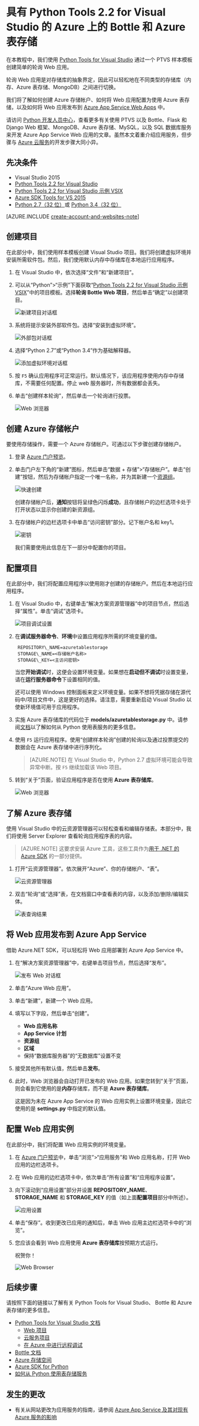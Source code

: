 <properties
    pageTitle="具有 Python Tools 2.2 for Visual Studio 的 Azure 上的 Bottle 和 Azure 表存储"
    description="了解如何使用 Python Tools for Visual Studio 来创建 Bottle 应用程序，该应用程序在 Azure 表存储中存储数据并且可以部署到 Azure App Service Web 应用。"
    services="app-service\web"
    documentationcenter="python"
    author="huguesv"
    manager="wpickett"
    editor="" />  

<tags
    ms.assetid="f075124b-db79-4e51-b394-09187dd6c634"
    ms.service="app-service-web"
    ms.workload="web"
    ms.tgt_pltfrm="na"
    ms.devlang="python"
    ms.topic="article"
    ms.date="07/07/2016"
    wacn.date="12/26/2016"
    ms.author="huvalo" />  


# 具有 Python Tools 2.2 for Visual Studio 的 Azure 上的 Bottle 和 Azure 表存储
在本教程中，我们使用 [Python Tools for Visual Studio] 通过一个 PTVS 样本模板创建简单的轮询 Web 应用。

轮询 Web 应用是对存储库的抽象界定，因此可以轻松地在不同类型的存储库（内存、Azure 表存储、MongoDB）之间进行切换。

我们将了解如何创建 Azure 存储帐户、如何将 Web 应用配置为使用 Azure 表存储，以及如何将 Web 应用发布到 [Azure App Service Web Apps](/documentation/articles/app-service-changes-existing-services/) 中。

请访问 [Python 开发人员中心]，查看更多有关使用 PTVS 以及 Bottle、Flask 和 Django Web 框架、MongoDB、Azure 表存储、MySQL，以及 SQL 数据库服务来开发 Azure App Service Web 应用的文章。虽然本文着重介绍应用服务，但步骤与 [Azure 云服务]的开发步骤大同小异。

## <a name="prerequisites"></a>先决条件
* Visual Studio 2015
* [Python Tools 2.2 for Visual Studio]
* [Python Tools 2.2 for Visual Studio 示例 VSIX]
* [Azure SDK Tools for VS 2015]
* [Python 2.7（32 位）]或 [Python 3.4（32 位）]

[AZURE.INCLUDE [create-account-and-websites-note](../../includes/create-account-and-websites-note.md)]

## 创建项目
在此部分中，我们使用样本模板创建 Visual Studio 项目。我们将创建虚拟环境并安装所需软件包。然后，我们使用默认内存中存储库在本地运行应用程序。

1. 在 Visual Studio 中，依次选择“文件”和“新建项目”。
2. 可以从“Python”>“示例”下面获取“[Python Tools 2.2 for Visual Studio 示例 VSIX]”中的项目模板。选择**轮询 Bottle Web 项目**，然后单击“确定”以创建项目。
   
     ![新建项目对话框](./media/web-sites-python-ptvs-bottle-table-storage/PollsBottleNewProject.png)  

3. 系统将提示安装外部软件包。选择“安装到虚拟环境”。
   
     ![外部包对话框](./media/web-sites-python-ptvs-bottle-table-storage/PollsBottleExternalPackages.png)  

4. 选择“Python 2.7”或“Python 3.4”作为基础解释器。
   
     ![添加虚拟环境对话框](./media/web-sites-python-ptvs-bottle-table-storage/PollsCommonAddVirtualEnv.png)  

5. 按 `F5` 确认应用程序可正常运行。默认情况下，该应用程序使用内存中存储库，不需要任何配置。停止 web 服务器时，所有数据都会丢失。
6. 单击“创建样本轮询”，然后单击一个轮询进行投票。
   
     ![Web 浏览器](./media/web-sites-python-ptvs-bottle-table-storage/PollsBottleInMemoryBrowser.png)  


## 创建 Azure 存储帐户
要使用存储操作，需要一个 Azure 存储帐户。可通过以下步骤创建存储帐户。

1.  登录 [Azure 门户预览](https://portal.azure.cn/)。
2. 单击门户左下角的“新建”图标，然后单击“数据 + 存储”>“存储帐户”。单击“创建”按钮，然后为存储帐户指定一个唯一名称，并为其新建一个[资源组](/documentation/articles/resource-group-overview/)。
   
      ![快速创建](./media/web-sites-python-ptvs-bottle-table-storage/PollsCommonAzureStorageCreate.png)  

   
    创建存储帐户后，**通知**按钮将呈绿色闪烁**成功**，且存储帐户的边栏选项卡处于打开状态以显示你创建的新资源组。
3. 在存储帐户的边栏选项卡中单击“访问密钥”部分。记下帐户名和 key1。
   
      ![密钥](./media/web-sites-python-ptvs-bottle-table-storage/PollsCommonAzureStorageKeys.png)
   
    我们需要使用此信息在下一部分中配置你的项目。

## 配置项目
在此部分中，我们将配置应用程序以使用刚才创建的存储帐户。然后在本地运行应用程序。

1. 在 Visual Studio 中，右键单击“解决方案资源管理器”中的项目节点，然后选择“属性”。单击“调试”选项卡。
   
     ![项目调试设置](./media/web-sites-python-ptvs-bottle-table-storage/PollsBottleAzureTableStorageProjectDebugSettings.png)
2. 在**调试服务器命令**、**环境**中设置应用程序所需的环境变量的值。
   
        REPOSITORY\_NAME=azuretablestorage
        STORAGE\_NAME=<存储帐户名称>
        STORAGE\_KEY=<主访问密钥>
   
    当您**开始调试**时，这便会设置环境变量。如果想在**启动但不调试**时设置变量，请在**运行服务器命令**下设置相同的值。
   
    还可以使用 Windows 控制面板来定义环境变量。如果不想将凭据存储在源代码中/项目文件中，这是更好的选择。请注意，需要重新启动 Visual Studio 以使新环境值可用于应用程序。
3. 实施 Azure 表存储库的代码位于 **models/azuretablestorage.py** 中。请参阅[文档]以了解如何从 Python 使用表服务的更多信息。
4. 使用 `F5` 运行应用程序。使用“创建样本轮询”创建的轮询以及通过投票提交的数据会在 Azure 表存储中进行序列化。
   
    > [AZURE.NOTE]
    在 Visual Studio 中，Python 2.7 虚拟环境可能会导致异常中断。按 `F5` 继续加载该 Web 项目。
    > 
    > 
5. 转到“关于”页面，验证应用程序是否在使用 **Azure 表存储库**。
   
     ![Web 浏览器](./media/web-sites-python-ptvs-bottle-table-storage/PollsBottleAzureTableStorageAbout.png)  


## 了解 Azure 表存储
使用 Visual Studio 中的云资源管理器可以轻松查看和编辑存储表。本部分中，我们将使用 Server Explorer 查看轮询应用程序表的内容。

> [AZURE.NOTE]
这要求安装 Azure 工具，这些工具作为[用于 .NET 的 Azure SDK] 的一部分提供。
> 
> 

1. 打开“云资源管理器”。依次展开“Azure”、你的存储帐户、“表”。
   
     ![云资源管理器](./media/web-sites-python-ptvs-bottle-table-storage/PollsCommonServerExplorer.png)  

2. 双击“轮询”或“选择”表，在文档窗口中查看表的内容，以及添加/删除/编辑实体。
   
     ![表查询结果](./media/web-sites-python-ptvs-bottle-table-storage/PollsCommonServerExplorerTable.png)

## 将 Web 应用发布到 Azure App Service
借助 Azure.NET SDK，可以轻松将 Web 应用部署到 Azure App Service 中。

1. 在“解决方案资源管理器”中，右键单击项目节点，然后选择“发布”。
   
     ![发布 Web 对话框](./media/web-sites-python-ptvs-bottle-table-storage/PollsCommonPublishWebSiteDialog.png)  

2. 单击“Azure Web 应用”。
3. 单击“新建”，新建一个 Web 应用。
4. 填写以下字段，然后单击“创建”。
   
    * **Web 应用名称**
    * **App Service 计划**
    * **资源组**
    * **区域**
    * 保持“数据库服务器”的“无数据库”设置不变
5. 接受其他所有默认值，然后单击**发布**。
6. 此时，Web 浏览器会自动打开已发布的 Web 应用。如果您转到“关于”页面，则会看到它使用的是**内存**存储库，而不是 **Azure 表存储库**。
   
    这是因为未在 Azure App Service 的 Web 应用实例上设置环境变量，因此它使用的是 **settings.py** 中指定的默认值。

## 配置 Web 应用实例
在此部分中，我们将配置 Web 应用实例的环境变量。

1.  在 [Azure 门户预览]中，单击“浏览”>“应用服务”和 Web 应用名称，打开 Web 应用的边栏选项卡。
2. 在 Web 应用的边栏选项卡中，依次单击“所有设置”和“应用程序设置”。
3. 向下滚动到“应用设置”部分并设置 **REPOSITORY\_NAME**、**STORAGE\_NAME** 和 **STORAGE\_KEY** 的值（如上面**配置项目**部分中所述）。
   
     ![应用设置](./media/web-sites-python-ptvs-bottle-table-storage/PollsCommonWebSiteConfigureSettingsTableStorage.png)
4. 单击“保存”。收到更改已应用的通知后，单击 Web 应用主边栏选项卡中的“浏览”。
5. 您应该会看到 Web 应用使用 **Azure 表存储库**按预期方式运行。
   
    祝贺你！
   
     ![Web Browser](./media/web-sites-python-ptvs-bottle-table-storage/PollsBottleAzureBrowser.png)

## 后续步骤
请按照下面的链接以了解有关 Python Tools for Visual Studio、 Bottle 和 Azure 表存储的更多信息。

* [Python Tools for Visual Studio 文档]
  * [Web 项目]
  * [云服务项目]
  * [在 Azure 中进行远程调试]
* [Bottle 文档]
* [Azure 存储空间]
* [Azure SDK for Python]
* [如何从 Python 使用表存储服务]

## 发生的更改
* 有关从网站更改为应用服务的指南，请参阅 [Azure App Service 及其对现有 Azure 服务的影响](/documentation/articles/app-service-changes-existing-services/)

<!--Link references-->
[Python 开发人员中心]: /develop/python/
[Azure 云服务]: /documentation/articles/cloud-services-python-ptvs/
[文档]: /documentation/articles/storage-python-how-to-use-table-storage/
[如何从 Python 使用表存储服务]: /documentation/articles/storage-python-how-to-use-table-storage/


<!--External Link references-->

[Azure 门户预览]: https://portal.azure.cn
[用于 .NET 的 Azure SDK]: /downloads/
[Python Tools for Visual Studio]: http://aka.ms/ptvs
[Python Tools 2.2 for Visual Studio]: http://go.microsoft.com/fwlink/?LinkId=624025
[Python Tools 2.2 for Visual Studio 示例 VSIX]: http://go.microsoft.com/fwlink/?LinkId=624025
[Azure SDK Tools for VS 2015]: http://go.microsoft.com/fwlink/?LinkId=518003
[Python 2.7（32 位）]: http://go.microsoft.com/fwlink/?LinkId=517190
[Python 3.4（32 位）]: http://go.microsoft.com/fwlink/?LinkId=517191
[Python Tools for Visual Studio 文档]: http://aka.ms/ptvsdocs
[Bottle 文档]: http://bottlepy.org/docs/dev/index.html
[在 Azure 中进行远程调试]: http://go.microsoft.com/fwlink/?LinkId=624026
[Web 项目]: http://go.microsoft.com/fwlink/?LinkId=624027
[云服务项目]: http://go.microsoft.com/fwlink/?LinkId=624028
[Azure 存储空间]: /documentation/services/storage/
[Azure SDK for Python]: https://github.com/Azure/azure-sdk-for-python
 

<!---HONumber=Mooncake_Quality_Review_1215_2016-->
